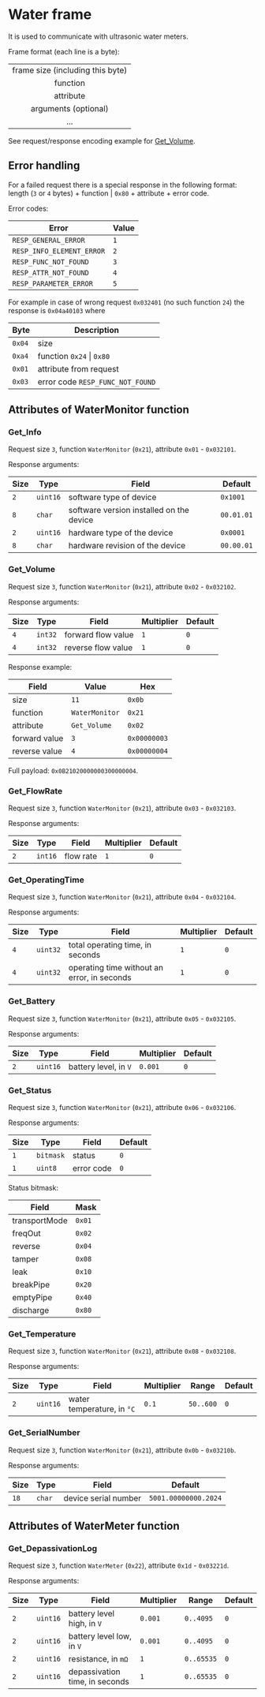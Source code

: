 # Water frame

It is used to communicate with ultrasonic water meters.

Frame format (each line is a byte):

<table>
    <tbody>
        <tr align="center">
            <td>frame size (including this byte)</td>
        </tr>
        <tr align="center">
            <td>function</td>
        </tr>
        <tr align="center">
            <td>attribute</td>
        </tr>
        <tr align="center">
            <td>arguments (optional)</td>
        </tr>
        <tr align="center">
            <td>...</td>
        </tr>
    </tbody>
</table>

See request/response encoding example for [Get_Volume](#get_volume).


## Error handling

For a failed request there is a special response in the following format:
length (`3` or `4` bytes) + function | `0x80` + attribute + error code.

Error codes:

| Error                     | Value |
| ------------------------- | ----- |
| `RESP_GENERAL_ERROR`      | `1`   |
| `RESP_INFO_ELEMENT_ERROR` | `2`   |
| `RESP_FUNC_NOT_FOUND`     | `3`   |
| `RESP_ATTR_NOT_FOUND`     | `4`   |
| `RESP_PARAMETER_ERROR`    | `5`   |

For example in case of wrong request `0x032401` (no such function `24`) the response is `0x04a40103` where

| Byte   | Description                      |
| ------ | -------------------------------- |
| `0x04` | size                             |
| `0xa4` | function `0x24` \| `0x80`        |
| `0x01` | attribute from request           |
| `0x03` | error code `RESP_FUNC_NOT_FOUND` |


## Attributes of WaterMonitor function

### Get_Info

Request size `3`, function `WaterMonitor` (`0x21`), attribute `0x01` - `0x032101`.

Response arguments:

| Size | Type     | Field                                    | Default    |
| ---- | -------- | ---------------------------------------- | ---------- |
| `2`  | `uint16` | software type of device                  | `0x1001`   |
| `8`  | `char`   | software version installed on the device | `00.01.01` |
| `2`  | `uint16` | hardware type of the device              | `0x0001`   |
| `8`  | `char`   | hardware revision of the device          | `00.00.01` |


### Get_Volume

Request size `3`, function `WaterMonitor` (`0x21`), attribute `0x02` - `0x032102`.

Response arguments:

| Size | Type    | Field              | Multiplier | Default |
| ---- | ------- | ------------------ | ---------- | ------- |
| `4`  | `int32` | forward flow value | `1`        | `0`     |
| `4`  | `int32` | reverse flow value | `1`        | `0`     |

Response example:

| Field         | Value          | Hex          |
| ------------- | -------------- | ------------ |
| size          | `11`           | `0x0b`       |
| function      | `WaterMonitor` | `0x21`       |
| attribute     | `Get_Volume`   | `0x02`       |
| forward value | `3`            | `0x00000003` |
| reverse value | `4`            | `0x00000004` |

Full payload: `0x0B21020000000300000004`.


### Get_FlowRate

Request size `3`, function `WaterMonitor` (`0x21`), attribute `0x03` - `0x032103`.

Response arguments:

| Size | Type    | Field     | Multiplier | Default |
| ---- | ------- | --------- | ---------- | ------- |
| `2`  | `int16` | flow rate | `1`        | `0`     |


### Get_OperatingTime

Request size `3`, function `WaterMonitor` (`0x21`), attribute `0x04` - `0x032104`.

Response arguments:

| Size | Type     | Field                                       | Multiplier | Default |
| ---- | -------- | ------------------------------------------- | ---------- | ------- |
| `4`  | `uint32` | total operating time, in seconds            | `1`        | `0`     |
| `4`  | `uint32` | operating time without an error, in seconds | `1`        | `0`     |


### Get_Battery

Request size `3`, function `WaterMonitor` (`0x21`), attribute `0x05` - `0x032105`.

Response arguments:

| Size | Type     | Field                 | Multiplier | Default |
| ---- | -------- | --------------------- | ---------- | ------- |
| `2`  | `uint16` | battery level, in `V` | `0.001`    | `0`     |


### Get_Status

Request size `3`, function `WaterMonitor` (`0x21`), attribute `0x06` - `0x032106`.

Response arguments:

| Size | Type      | Field      | Default |
| ---- | --------- | ---------- | ------- |
| `1`  | `bitmask` | status     | `0`     |
| `1`  | `uint8`   | error code | `0`     |

Status bitmask:

| Field         | Mask   |
| ------------- | ------ |
| transportMode | `0x01` |
| freqOut       | `0x02` |
| reverse       | `0x04` |
| tamper        | `0x08` |
| leak          | `0x10` |
| breakPipe     | `0x20` |
| emptyPipe     | `0x40` |
| discharge     | `0x80` |


### Get_Temperature

Request size `3`, function `WaterMonitor` (`0x21`), attribute `0x08` - `0x032108`.

Response arguments:

| Size | Type     | Field                      | Multiplier | Range     | Default |
| ---- | -------- | -------------------------- | ---------- | --------- | ------- |
| `2`  | `uint16` | water temperature, in `°C` | `0.1`      | `50..600` | `0`     |


### Get_SerialNumber

Request size `3`, function `WaterMonitor` (`0x21`), attribute `0x0b` - `0x03210b`.

Response arguments:

| Size | Type   | Field                | Default              |
| ---- | ------ | -------------------- | -------------------- |
| `18` | `char` | device serial number | `5001.00000000.2024` |


## Attributes of WaterMeter function

### Get_DepassivationLog

Request size `3`, function `WaterMeter` (`0x22`), attribute `0x1d` - `0x03221d`.

Response arguments:

| Size | Type     | Field                          | Multiplier | Range      | Default |
| ---- | -------- | ------------------------------ | ---------- | ---------- | ------- |
| `2`  | `uint16` | battery level high, in `V`     | `0.001`    | `0..4095`  | `0`     |
| `2`  | `uint16` | battery level low, in `V`      | `0.001`    | `0..4095`  | `0`     |
| `2`  | `uint16` | resistance, in `mΩ`            | `1`        | `0..65535` | `0`     |
| `2`  | `uint16` | depassivation time, in seconds | `1`        | `0..65535` | `0`     |
